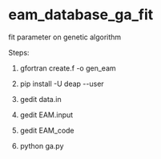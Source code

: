 # eam_database_ga_fit


fit parameter on genetic algorithm


Steps:


1) gfortran create.f -o gen_eam


2) pip install -U deap --user


3) gedit data.in


4) gedit EAM.input


5) gedit EAM_code


6) python ga.py

